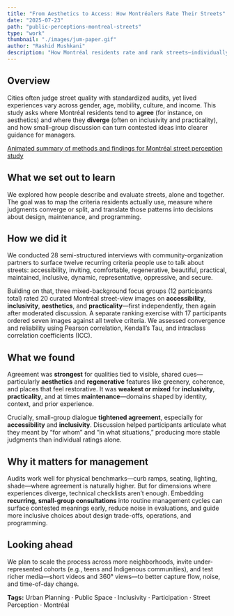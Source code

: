 ```yaml
---
title: "From Aesthetics to Access: How Montréalers Rate Their Streets"
date: "2025-07-23"
path: "public-perceptions-montreal-streets"
type: "work"
thumbnail: "./images/jum-paper.gif"
author: "Rashid Mushkani"
description: "How Montréal residents rate and rank streets—individually and in small groups—and what that means for managing more inclusive public spaces."
---
```


## Overview

Cities often judge street quality with standardized audits, yet lived experiences vary across gender, age, mobility, culture, and income. This study asks where Montréal residents tend to **agree** (for instance, on aesthetics) and where they **diverge** (often on inclusivity and practicality), and how small-group discussion can turn contested ideas into clearer guidance for managers.

[Animated summary of methods and findings for Montréal street perception study](./images/jum-paper.gif)

## What we set out to learn

We explored how people describe and evaluate streets, alone and together. The goal was to map the criteria residents actually use, measure where judgments converge or split, and translate those patterns into decisions about design, maintenance, and programming.

## How we did it

We conducted 28 semi-structured interviews with community-organization partners to surface twelve recurring criteria people use to talk about streets: accessibility, inviting, comfortable, regenerative, beautiful, practical, maintained, inclusive, dynamic, representative, oppressive, and secure.

Building on that, three mixed-background focus groups (12 participants total) rated 20 curated Montréal street-view images on **accessibility**, **inclusivity**, **aesthetics**, and **practicality**—first independently, then again after moderated discussion. A separate ranking exercise with 17 participants ordered seven images against all twelve criteria. We assessed convergence and reliability using Pearson correlation, Kendall’s Tau, and intraclass correlation coefficients (ICC).

## What we found

Agreement was **strongest** for qualities tied to visible, shared cues—particularly **aesthetics** and **regenerative** features like greenery, coherence, and places that feel restorative. It was **weakest or mixed** for **inclusivity**, **practicality**, and at times **maintenance**—domains shaped by identity, context, and prior experience.

Crucially, small-group dialogue **tightened agreement**, especially for **accessibility** and **inclusivity**. Discussion helped participants articulate what they meant by “for whom” and “in what situations,” producing more stable judgments than individual ratings alone.

## Why it matters for management

Audits work well for physical benchmarks—curb ramps, seating, lighting, shade—where agreement is naturally higher. But for dimensions where experiences diverge, technical checklists aren’t enough. Embedding **recurring, small-group consultations** into routine management cycles can surface contested meanings early, reduce noise in evaluations, and guide more inclusive choices about design trade-offs, operations, and programming.

## Looking ahead

We plan to scale the process across more neighborhoods, invite under-represented cohorts (e.g., teens and Indigenous communities), and test richer media—short videos and 360° views—to better capture flow, noise, and time-of-day change.

**Tags:** Urban Planning · Public Space · Inclusivity · Participation · Street Perception · Montréal
